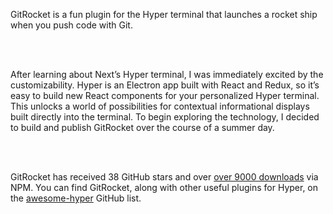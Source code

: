 GitRocket is a fun plugin for the Hyper terminal that launches a rocket ship when you push code with Git.

<br /><br />

After learning about Next’s Hyper terminal, I was immediately excited by the customizability. Hyper is an Electron app built with React and Redux, so it’s easy to build new React components for your personalized Hyper terminal. This unlocks a world of possibilities for contextual informational displays built directly into the terminal. To begin exploring the technology, I decided to build and publish GitRocket over the course of a summer day.

<br /><br />

GitRocket has received 38 GitHub stars and over [over 9000 downloads](https://npm-stat.com/charts.html?package=gitrocket&from=2017-07-01) via NPM. You can find GitRocket, along with other useful plugins for Hyper, on the [awesome-hyper](https://github.com/bnb/awesome-hyper) GitHub list.
